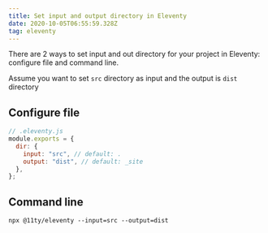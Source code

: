 ```yaml
---
title: Set input and output directory in Eleventy
date: 2020-10-05T06:55:59.328Z
tag: eleventy
---
```


There are 2 ways to set input and out directory for your project in Eleventy: configure file and command line.

Assume you want to set `src` directory as input and the output is `dist` directory

## Configure file

```javascript
// .eleventy.js
module.exports = {
  dir: {
    input: "src", // default: .
    output: "dist", // default: _site
  },
};
```

## Command line

```
npx @11ty/eleventy --input=src --output=dist
```
